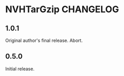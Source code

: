 # NVHTarGzip CHANGELOG

## 1.0.1

Original author's final release. Abort.

## 0.5.0

Initial release.
